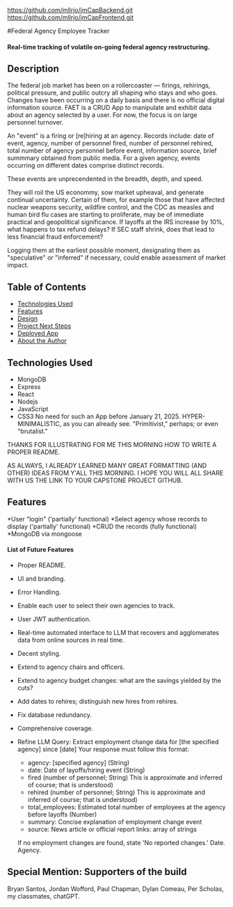 https://github.com/mllrjo/jmCapBackend.git
https://github.com/mllrjo/jmCapFrontend.git

#Federal Agency Employee Tracker

#### Real-time tracking of volatile on-going federal agency restructuring.

## Description
The federal job market has been on a rollercoaster — firings, rehirings, political pressure, and public outcry all shaping who stays and who goes. Changes have been occurring on a daily basis and there is no official digital information source. FAET is a CRUD App to manipulate and exhibit data about an agency selected by a user. For now, the focus is on large personnel turnover.

An "event" is a firing or [re]hiring at an agency. Records include: date of event, agency, number of personnel fired, number of personnel rehired, total number of agency personnel before event, information source, brief summmary obtained from public media. For a given agency, events occurring on different dates comprise distinct records.

These events are unprecendented in the breadth, depth, and speed.

They will roil the US econommy, sow market upheaval, and generate continual uncertainty. Certain of them, for example those that have affected nuclear weapons security, wildfire control, and the CDC as measles and human bird flu cases are starting to proliferate, may be of immediate practical and geopolitical significance. If layoffs at the IRS increase by 10%, what happens to tax refund delays?  If SEC staff shrink, does that lead to less financial fraud enforcement?

Logging them at the earliest possible moment, designating them as "speculative" or "inferred" if necessary, could enable assessment of market impact.

## Table of Contents
* [Technologies Used](#technologiesused)
* [Features](#features)
* [Design](#design)
* [Project Next Steps](#nextsteps)
* [Deployed App](#deployment)
* [About the Author](#author)

## <a name="technologiesused"></a>Technologies Used
* MongoDB
* Express
* React
* Nodejs
* JavaScript
* CSS3
No need for such an App before January 21, 2025.
HYPER-MINIMALISTIC, as you can already see. "Primitivist," perhaps; or even "brutalist."

THANKS FOR ILLUSTRATING FOR ME THIS MORNING HOW TO WRITE A PROPER README.

AS ALWAYS, I ALREADY LEARNED MANY GREAT FORMATTING (AND OTHER) IDEAS FROM Y'ALL THIS MORNING.
I HOPE YOU WILL ALL SHARE WITH US THE LINK TO YOUR CAPSTONE PROJECT GITHUB.

## Features
*User "login" ('partially' functional)
*Select agency whose records to display ('partially' functional)
*CRUD the records (fully functional)
*MongoDB via mongoose

#### List of Future Features
* Proper README.
* UI and branding.
* Error Handling.
* Enable each user to select their own agencies to track.
* User JWT authentication.
* Real-time automated interface to LLM that recovers and agglomerates data from online sources in real time.
* Decent styling.
* Extend to agency chairs and officers.
* Extend to agency budget changes: what are the savings yielded by the cuts?
* Add dates to rehires; distinguish new hires from rehires.
* Fix database redundancy.
* Comprehensive coverage.

* Refine LLM Query:
Extract employment change data for [the specified agency] since [date]
    Your response must follow this format:
    
    - agency: [specified agency] (String)
    - date: Date of layoffs/hiring event (String)
    - fired (number of personnel; String) This is approximate and inferred of course; that is understood)
    - rehired (number of personnel; String) This is approximate and inferred of course; that is understood)    
    - total_employees: Estimated total number of employees at the agency before layoffs (Number)
    - summary: Concise explanation of employment change event
    - source: News article or official report links: array of strings
    
    If no employment changes are found, state 'No reported changes.'
Date.
Agency.

## Special Mention: Supporters of the build
Bryan Santos, Jordan Wofford, Paul Chapman, Dylan Comeau, Per Scholas, my classmates, chatGPT.
